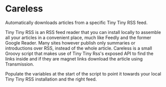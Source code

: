 # Careless

Automatically downloads articles from a specific Tiny Tiny RSS feed.

Tiny Tiny RSS is an RSS feed reader that you can install locally to assemble all your articles in a convenient place, much like Feedly and the former Google Reader. Many sites however publish only summaries or introductions over RSS, instead of the whole article. Careless is a small Groovy script that makes use of Tiny Tiny Rss's exposed API to find the links inside and if they are magnet links download the article using Transmission.

Populate the variables at the start of the script to point it towards your local Tiny Tiny RSS installation and the right feed.
